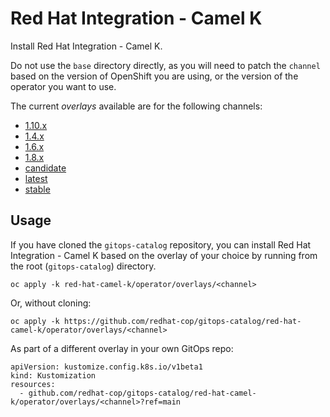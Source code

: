 # Red Hat Integration - Camel K

Install Red Hat Integration - Camel K.

Do not use the `base` directory directly, as you will need to patch the `channel` based on the version of OpenShift you are using, or the version of the operator you want to use.

The current *overlays* available are for the following channels:

* [1.10.x](operator/overlays/1.10.x)
* [1.4.x](operator/overlays/1.4.x)
* [1.6.x](operator/overlays/1.6.x)
* [1.8.x](operator/overlays/1.8.x)
* [candidate](operator/overlays/candidate)
* [latest](operator/overlays/latest)
* [stable](operator/overlays/stable)

## Usage

If you have cloned the `gitops-catalog` repository, you can install Red Hat Integration - Camel K based on the overlay of your choice by running from the root (`gitops-catalog`) directory.

```
oc apply -k red-hat-camel-k/operator/overlays/<channel>
```

Or, without cloning:

```
oc apply -k https://github.com/redhat-cop/gitops-catalog/red-hat-camel-k/operator/overlays/<channel>
```

As part of a different overlay in your own GitOps repo:

```
apiVersion: kustomize.config.k8s.io/v1beta1
kind: Kustomization
resources:
  - github.com/redhat-cop/gitops-catalog/red-hat-camel-k/operator/overlays/<channel>?ref=main
```
